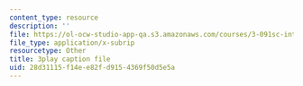 ```yaml
---
content_type: resource
description: ''
file: https://ol-ocw-studio-app-qa.s3.amazonaws.com/courses/3-091sc-introduction-to-solid-state-chemistry-fall-2010/28d31115f14ee82fd9154369f50d5e5a_CA7I2GLpgdo.srt
file_type: application/x-subrip
resourcetype: Other
title: 3play caption file
uid: 28d31115-f14e-e82f-d915-4369f50d5e5a
---
```

